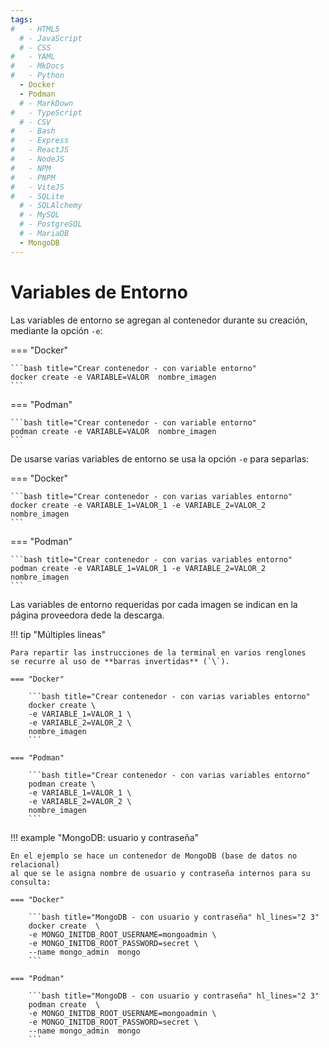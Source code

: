 ```yaml
---
tags:
#   - HTML5
  # - JavaScript
  # - CSS
#   - YAML
#   - MkDocs
#   - Python
  - Docker
  - Podman
  # - MarkDown
#   - TypeScript
  # - CSV
#   - Bash
#   - Express
#   - ReactJS
#   - NodeJS
#   - NPM
#   - PNPM
#   - ViteJS
#   - SQLite
  # - SQLAlchemy
  # - MySQL
  # - PostgreSQL
  # - MariaDB
  - MongoDB
---
```


# Variables de Entorno

Las variables de entorno se agregan al contenedor durante su creación, mediante la opción `-e`: 

=== "Docker"

    ```bash title="Crear contenedor - con variable entorno"
    docker create -e VARIABLE=VALOR  nombre_imagen
    ```

=== "Podman" 

    ```bash title="Crear contenedor - con variable entorno"
    podman create -e VARIABLE=VALOR  nombre_imagen
    ```

De usarse varias variables de entorno se usa la opción `-e` para separlas:


=== "Docker"

    ```bash title="Crear contenedor - con varias variables entorno"
    docker create -e VARIABLE_1=VALOR_1 -e VARIABLE_2=VALOR_2 nombre_imagen
    ```

=== "Podman" 

    ```bash title="Crear contenedor - con varias variables entorno"
    podman create -e VARIABLE_1=VALOR_1 -e VARIABLE_2=VALOR_2 nombre_imagen
    ```


Las variables de entorno requeridas por cada imagen
se indican en la página proveedora dede la descarga. 


!!! tip "Múltiples lineas"

    Para repartir las instrucciones de la terminal en varios renglones 
    se recurre al uso de **barras invertidas** (`\`).

    === "Docker"

        ```bash title="Crear contenedor - con varias variables entorno"
        docker create \
        -e VARIABLE_1=VALOR_1 \
        -e VARIABLE_2=VALOR_2 \ 
        nombre_imagen
        ```

    === "Podman" 

        ```bash title="Crear contenedor - con varias variables entorno"
        podman create \
        -e VARIABLE_1=VALOR_1 \
        -e VARIABLE_2=VALOR_2 \ 
        nombre_imagen
        ```

!!! example "MongoDB: usuario y contraseña"

    En el ejemplo se hace un contenedor de MongoDB (base de datos no relacional) 
    al que se le asigna nombre de usuario y contraseña internos para su consulta:

    === "Docker"

        ```bash title="MongoDB - con usuario y contraseña" hl_lines="2 3"
        docker create  \
        -e MONGO_INITDB_ROOT_USERNAME=mongoadmin \
        -e MONGO_INITDB_ROOT_PASSWORD=secret \
        --name mongo_admin  mongo 
        ```

    === "Podman" 

        ```bash title="MongoDB - con usuario y contraseña" hl_lines="2 3"
        podman create  \
        -e MONGO_INITDB_ROOT_USERNAME=mongoadmin \
        -e MONGO_INITDB_ROOT_PASSWORD=secret \
        --name mongo_admin  mongo 
        ```
    

